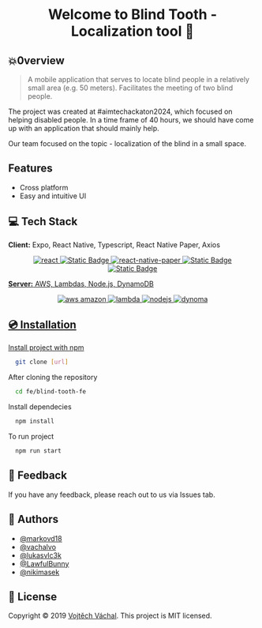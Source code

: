 
<h1 align="center">Welcome to Blind Tooth - Localization tool 👋</h1>

## 💥0verview

> A mobile application that serves to locate blind people in a relatively small area (e.g. 50 meters). Facilitates the meeting of two blind people.

The project was created at #aimtechackaton2024, which focused on helping disabled people. In a time frame of 40 hours, we should have come up with an application that should mainly help.

Our team focused on the topic - localization of the blind in a small space.

## Features

- Cross platform
- Easy and intuitive UI


## 💻 Tech Stack

**Client:** Expo, React Native, Typescript, React Native Paper, Axios

<p align="center">
  <a href="https://reactnative.dev" title="react"><img alt="react" src="https://img.shields.io/badge/react_native-black?style=for-the-badge&logo=react&labelColor=black&color=61DBFB">
  </a>
  <a href="https://expo.dev" title="expo"><img alt="Static Badge" src="https://img.shields.io/badge/expo-black?style=for-the-badge&logo=expo&labelColor=black&color=61DBFB">
<a href="https://reactnativepaper.com" title="paper">  <img alt="react-native-paper" src="https://img.shields.io/badge/react_native_paper-black?style=for-the-badge&logo=react&labelColor=black&color=8A2BE2"/>
  </a>
<a href="https://www.typescriptlang.org" title="typescript"><img alt="Static Badge" src="https://img.shields.io/badge/typescript-black?style=for-the-badge&logo=typescript&labelColor=black&color=blue">
  </a>
<a href="https://axios-http.com/docs/intro" title="typescript"><img alt="Static Badge" src="https://img.shields.io/badge/axios-black?style=for-the-badge&logo=axios&labelColor=black&color=purple">

</p>

**Server:** AWS, Lambdas, Node.js, DynamoDB


<p align="center">
  <a href="https://aws.amazon.com" title="amazon"><img alt="aws amazon" src="https://img.shields.io/badge/aws-orange?style=for-the-badge&logo=amazon&labelColor=black">
  </a>
  <a href="https://aws.amazon.com/lambda/" title="lambda"><img alt="lambda" src="https://img.shields.io/badge/aws_lambda-orange?style=for-the-badge&logo=aws-lambda&labelColor=black">
  </a>
<a href="https://nodejs.org/en" title="nodejs">  <img alt="nodejs" src="https://img.shields.io/badge/node.js-3C873A?style=for-the-badge&logo=node.js&labelColor=black">
  </a>
<a href="https://aws.amazon.com/dynamodb/" title="dynamo"> <img alt="dynoma" src="https://img.shields.io/badge/dynamo_db-blue?style=for-the-badge&logo=amazondynamodb&labelColor=black">
</p>

## 💿 Installation

Install project with npm

```bash
  git clone [url]
```

After cloning the repository

```bash
  cd fe/blind-tooth-fe
```

Install dependecies
```bash
  npm install
```

To run project 
```bash
  npm run start
```
## 📰 Feedback

If you have any feedback, please reach out to us via Issues tab.


## 🙋 Authors

- [@markovd18](https://www.github.com/markovd18)
- [@vachalvo](https://www.github.com/vachalvo)
- [@lukasvlc3k](https://www.github.com/lukasvlc3k)
- [@LawfulBunny](https://www.github.com/LawfulBunny)
- [@nikimasek](https://www.github.com/nikimasek)


## 📜 License
Copyright © 2019 [Vojtěch Váchal](https://github.com/vachalvo).
This project is MIT licensed.
